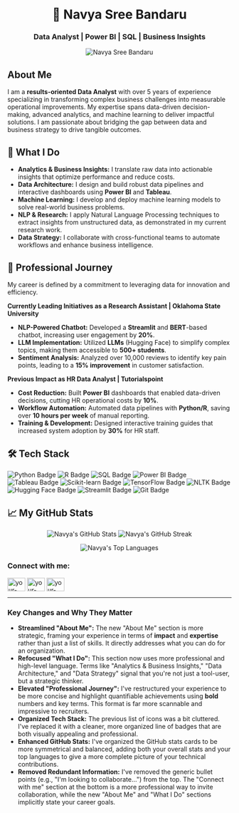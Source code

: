 <h1 align="center">👋 Navya Sree Bandaru</h1>
<h3 align="center">Data Analyst | Power BI | SQL | Business Insights</h3>

<p align="center">
  <img src="https://komarev.com/ghpvc/?username=NavyaSreeBandaru&label=Profile%20views&color=0e75b6&style=flat" alt="Navya Sree Bandaru" />
</p>

## About Me

I am a **results-oriented Data Analyst** with over 5 years of experience specializing in transforming complex business challenges into measurable operational improvements. My expertise spans data-driven decision-making, advanced analytics, and machine learning to deliver impactful solutions. I am passionate about bridging the gap between data and business strategy to drive tangible outcomes.

## 🎯 What I Do

* **Analytics & Business Insights:** I translate raw data into actionable insights that optimize performance and reduce costs.
* **Data Architecture:** I design and build robust data pipelines and interactive dashboards using **Power BI** and **Tableau**.
* **Machine Learning:** I develop and deploy machine learning models to solve real-world business problems.
* **NLP & Research:** I apply Natural Language Processing techniques to extract insights from unstructured data, as demonstrated in my current research work.
* **Data Strategy:** I collaborate with cross-functional teams to automate workflows and enhance business intelligence.

## 💼 Professional Journey

My career is defined by a commitment to leveraging data for innovation and efficiency.

**Currently Leading Initiatives as a Research Assistant | Oklahoma State University**
* **NLP-Powered Chatbot:** Developed a **Streamlit** and **BERT**-based chatbot, increasing user engagement by **20%**.
* **LLM Implementation:** Utilized **LLMs** (Hugging Face) to simplify complex topics, making them accessible to **500+ students**.
* **Sentiment Analysis:** Analyzed over 10,000 reviews to identify key pain points, leading to a **15% improvement** in customer satisfaction.

**Previous Impact as HR Data Analyst | Tutorialspoint**
* **Cost Reduction:** Built **Power BI** dashboards that enabled data-driven decisions, cutting HR operational costs by **10%**.
* **Workflow Automation:** Automated data pipelines with **Python/R**, saving over **10 hours per week** of manual reporting.
* **Training & Development:** Designed interactive training guides that increased system adoption by **30%** for HR staff.

## 🛠️ Tech Stack

<p align="left">
  <img src="https://img.shields.io/badge/Python-3776AB?style=for-the-badge&logo=python&logoColor=white" alt="Python Badge">
  <img src="https://img.shields.io/badge/R-276DC3?style=for-the-badge&logo=r&logoColor=white" alt="R Badge">
  <img src="https://img.shields.io/badge/SQL-4479A1?style=for-the-badge&logo=mysql&logoColor=white" alt="SQL Badge">
  <img src="https://img.shields.io/badge/Power%20BI-F2C811?style=for-the-badge&logo=powerbi&logoColor=black" alt="Power BI Badge">
  <img src="https://img.shields.io/badge/Tableau-E97627?style=for-the-badge&logo=tableau&logoColor=white" alt="Tableau Badge">
  <img src="https://img.shields.io/badge/scikit--learn-F7931E?style=for-the-badge&logo=scikit-learn&logoColor=white" alt="Scikit-learn Badge">
  <img src="https://img.shields.io/badge/TensorFlow-FF6F00?style=for-the-badge&logo=tensorflow&logoColor=white" alt="TensorFlow Badge">
  <img src="https://img.shields.io/badge/NLTK-3972A7?style=for-the-badge&logo=nltk&logoColor=white" alt="NLTK Badge">
  <img src="https://img.shields.io/badge/Hugging%20Face-FF7F00?style=for-the-badge&logo=huggingface&logoColor=white" alt="Hugging Face Badge">
  <img src="https://img.shields.io/badge/Streamlit-FF4B4B?style=for-the-badge&logo=streamlit&logoColor=white" alt="Streamlit Badge">
  <img src="https://img.shields.io/badge/Git-F05032?style=for-the-badge&logo=git&logoColor=white" alt="Git Badge">
</p>

## 📈 My GitHub Stats

<p align="center">
  <img src="https://github-readme-stats.vercel.app/api?username=NavyaSreeBandaru&show_icons=true&locale=en&theme=dark" alt="Navya's GitHub Stats" />
  <img src="https://github-readme-streak-stats.herokuapp.com/?user=NavyaSreeBandaru&theme=dark" alt="Navya's GitHub Streak" />
</p>

<p align="center">
  <img src="https://github-readme-stats.vercel.app/api/top-langs/?username=NavyaSreeBandaru&layout=compact&theme=dark" alt="Navya's Top Languages" />
</p>

<h3 align="left">Connect with me:</h3>
<p align="left">
<a href="https://linkedin.com/in/your-linkedin-username" target="blank"><img align="center" src="https://raw.githubusercontent.com/rahuldkjain/github-profile-readme-generator/master/public/icons/social/linkedin.svg" alt="your-linkedin-username" height="30" width="40" /></a>
<a href="https://www.kaggle.com/your-kaggle-username" target="blank"><img align="center" src="https://raw.githubusercontent.com/rahuldkjain/github-profile-readme-generator/master/public/icons/social/kaggle.svg" alt="your-kaggle-username" height="30" width="40" /></a>
<a href="https://public.tableau.com/profile/your-tableau-username" target="blank"><img align="center" src="https://raw.githubusercontent.com/rahuldkjain/github-profile-readme-generator/master/public/icons/social/tableau.svg" alt="your-tableau-username" height="30" width="40" /></a>
</p>

---

### **Key Changes and Why They Matter**

* **Streamlined "About Me":** The new "About Me" section is more strategic, framing your experience in terms of **impact** and **expertise** rather than just a list of skills. It directly addresses what you can do for an organization.
* **Refocused "What I Do":** This section now uses more professional and high-level language. Terms like "Analytics & Business Insights," "Data Architecture," and "Data Strategy" signal that you're not just a tool-user, but a strategic thinker.
* **Elevated "Professional Journey":** I've restructured your experience to be more concise and highlight quantifiable achievements using **bold** numbers and key terms. This format is far more scannable and impressive to recruiters.
* **Organized Tech Stack:** The previous list of icons was a bit cluttered. I've replaced it with a cleaner, more organized line of badges that are both visually appealing and professional.
* **Enhanced GitHub Stats:** I've organized the GitHub stats cards to be more symmetrical and balanced, adding both your overall stats and your top languages to give a more complete picture of your technical contributions.
* **Removed Redundant Information:** I've removed the generic bullet points (e.g., "I'm looking to collaborate...") from the top. The "Connect with me" section at the bottom is a more professional way to invite collaboration, while the new "About Me" and "What I Do" sections implicitly state your career goals.


